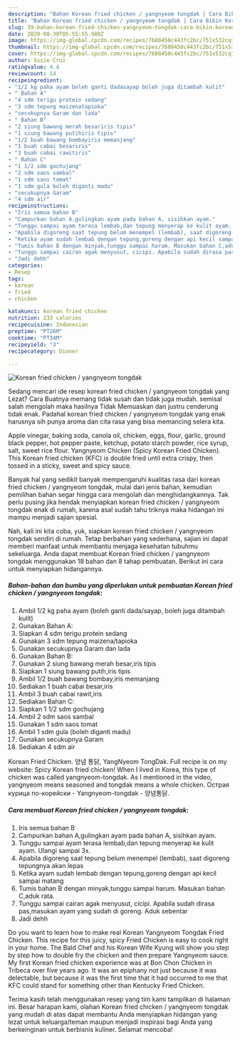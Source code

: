 ```yaml
---
description: "Bahan Korean fried chicken / yangnyeom tongdak | Cara Bikin Korean fried chicken / yangnyeom tongdak Yang Enak Dan Lezat"
title: "Bahan Korean fried chicken / yangnyeom tongdak | Cara Bikin Korean fried chicken / yangnyeom tongdak Yang Enak Dan Lezat"
slug: 39-bahan-korean-fried-chicken-yangnyeom-tongdak-cara-bikin-korean-fried-chicken-yangnyeom-tongdak-yang-enak-dan-lezat
date: 2020-08-30T05:55:55.980Z
image: https://img-global.cpcdn.com/recipes/7680450c443fc2bc/751x532cq70/korean-fried-chicken-yangnyeom-tongdak-foto-resep-utama.jpg
thumbnail: https://img-global.cpcdn.com/recipes/7680450c443fc2bc/751x532cq70/korean-fried-chicken-yangnyeom-tongdak-foto-resep-utama.jpg
cover: https://img-global.cpcdn.com/recipes/7680450c443fc2bc/751x532cq70/korean-fried-chicken-yangnyeom-tongdak-foto-resep-utama.jpg
author: Susie Cruz
ratingvalue: 4.4
reviewcount: 14
recipeingredient:
- "1/2 kg paha ayam boleh ganti dadasayap boleh juga ditambah kulit"
- " Bahan A"
- "4 sdm terigu protein sedang"
- "3 sdm tepung maizenatapioka"
- "secukupnya Garam dan lada"
- " Bahan B"
- "2 siung bawang merah besariris tipis"
- "1 siung bawang putihiris tipis"
- "1/2 buah bawang bombayiris memanjang"
- "1 buah cabai besariris"
- "3 buah cabai rawitiris"
- " Bahan C"
- "1 1/2 sdm gochujang"
- "2 sdm saos sambal"
- "1 sdm saos tomat"
- "1 sdm gula boleh diganti madu"
- "secukupnya Garam"
- "4 sdm air"
recipeinstructions:
- "Iris semua bahan B"
- "Campurkan bahan A,gulingkan ayam pada bahan A, sisihkan ayam."
- "Tunggu sampai ayam terasa lembab,dan tepung menyerap ke kulit ayam. Ulangi sampai 3x."
- "Apabila digoreng saat tepung belum menempel (lembab), saat digoreng tepungnya akan lepas"
- "Ketika ayam sudah lembab dengan tepung,goreng dengan api kecil sampai matang"
- "Tumis bahan B dengan minyak,tunggu sampai harum. Masukan bahan C,aduk rata."
- "Tunggu sampai cairan agak menyusut, cicipi. Apabila sudah dirasa pas,masukan ayam yang sudah di goreng. Aduk sebentar"
- "Jadi dehh"
categories:
- Resep
tags:
- korean
- fried
- chicken

katakunci: korean fried chicken 
nutrition: 233 calories
recipecuisine: Indonesian
preptime: "PT26M"
cooktime: "PT34M"
recipeyield: "3"
recipecategory: Dinner

---
```



![Korean fried chicken / yangnyeom tongdak](https://img-global.cpcdn.com/recipes/7680450c443fc2bc/751x532cq70/korean-fried-chicken-yangnyeom-tongdak-foto-resep-utama.jpg)

Sedang mencari ide resep korean fried chicken / yangnyeom tongdak yang Lezat? Cara Buatnya memang tidak susah dan tidak juga mudah. semisal salah mengolah maka hasilnya Tidak Memuaskan dan justru cenderung tidak enak. Padahal korean fried chicken / yangnyeom tongdak yang enak harusnya sih punya aroma dan cita rasa yang bisa memancing selera kita.

Apple vinegar, baking soda, canola oil, chicken, eggs, flour, garlic, ground black pepper, hot pepper paste, ketchup, potato starch powder, rice syrup, salt, sweet rice flour. Yangnyeom Chicken (Spicy Korean Fried Chicken). This Korean fried chicken (KFC) is double fried until extra crispy, then tossed in a sticky, sweet and spicy sauce.

Banyak hal yang sedikit banyak mempengaruhi kualitas rasa dari korean fried chicken / yangnyeom tongdak, mulai dari jenis bahan, kemudian pemilihan bahan segar hingga cara mengolah dan menghidangkannya. Tak perlu pusing jika hendak menyiapkan korean fried chicken / yangnyeom tongdak enak di rumah, karena asal sudah tahu triknya maka hidangan ini mampu menjadi sajian spesial.


Nah, kali ini kita coba, yuk, siapkan korean fried chicken / yangnyeom tongdak sendiri di rumah. Tetap berbahan yang sederhana, sajian ini dapat memberi manfaat untuk membantu menjaga kesehatan tubuhmu sekeluarga. Anda dapat membuat Korean fried chicken / yangnyeom tongdak menggunakan 18 bahan dan 8 tahap pembuatan. Berikut ini cara untuk menyiapkan hidangannya.

<!--inarticleads1-->

##### Bahan-bahan dan bumbu yang diperlukan untuk pembuatan Korean fried chicken / yangnyeom tongdak:

1. Ambil 1/2 kg paha ayam (boleh ganti dada/sayap, boleh juga ditambah kulit)
1. Gunakan  Bahan A:
1. Siapkan 4 sdm terigu protein sedang
1. Gunakan 3 sdm tepung maizena/tapioka
1. Gunakan secukupnya Garam dan lada
1. Gunakan  Bahan B:
1. Gunakan 2 siung bawang merah besar,iris tipis
1. Siapkan 1 siung bawang putih,iris tipis
1. Ambil 1/2 buah bawang bombay,iris memanjang
1. Sediakan 1 buah cabai besar,iris
1. Ambil 3 buah cabai rawit,iris
1. Sediakan  Bahan C:
1. Siapkan 1 1/2 sdm gochujang
1. Ambil 2 sdm saos sambal
1. Gunakan 1 sdm saos tomat
1. Ambil 1 sdm gula (boleh diganti madu)
1. Gunakan secukupnya Garam
1. Sediakan 4 sdm air


Korean Fried Chicken. 양념 통닭, YangNyeom TongDak. Full recipe is on my website: Spicy Korean fried chicken! When I lived in Korea, this type of chicken was called yangnyeom-tongdak. As I mentioned in the video, yangnyeom means seasoned and tongdak means a whole chicken. Острая курица по-корейски - Yangnyeom-tongdak - 양념통닭. 

<!--inarticleads2-->

##### Cara membuat Korean fried chicken / yangnyeom tongdak:

1. Iris semua bahan B
1. Campurkan bahan A,gulingkan ayam pada bahan A, sisihkan ayam.
1. Tunggu sampai ayam terasa lembab,dan tepung menyerap ke kulit ayam. Ulangi sampai 3x.
1. Apabila digoreng saat tepung belum menempel (lembab), saat digoreng tepungnya akan lepas
1. Ketika ayam sudah lembab dengan tepung,goreng dengan api kecil sampai matang
1. Tumis bahan B dengan minyak,tunggu sampai harum. Masukan bahan C,aduk rata.
1. Tunggu sampai cairan agak menyusut, cicipi. Apabila sudah dirasa pas,masukan ayam yang sudah di goreng. Aduk sebentar
1. Jadi dehh


Do you want to learn how to make real Korean Yangnyeom Tongdak Fried Chicken. This recipe for this juicy, spicy Fried Chicken is easy to cook right in your home. The Bald Chef and his Korean Wife Kyung will show you step by step how to double fry the chicken and then prepare Yangnyeom sauce. My first Korean fried chicken experience was at Bon Chon Chicken in Tribeca over five years ago. It was an epiphany not just because it was delectable, but because it was the first time that it had occurred to me that KFC could stand for something other than Kentucky Fried Chicken. 

Terima kasih telah menggunakan resep yang tim kami tampilkan di halaman ini. Besar harapan kami, olahan Korean fried chicken / yangnyeom tongdak yang mudah di atas dapat membantu Anda menyiapkan hidangan yang lezat untuk keluarga/teman maupun menjadi inspirasi bagi Anda yang berkeinginan untuk berbisnis kuliner. Selamat mencoba!
